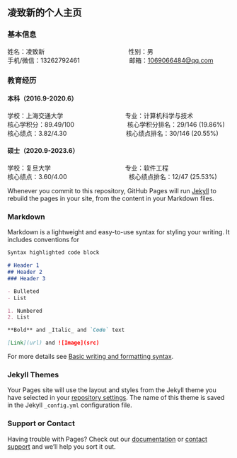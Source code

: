 ## 凌致新的个人主页

### 基本信息
姓名：凌致新　　　　　　　　　　　　　&nbsp; 性别：男  <br />
手机/微信：13262792461　　　　　　　　邮箱：1069066484@qq.com

### 教育经历
#### 本科（2016.9-2020.6）
学校：上海交通大学　　　　　　　　　　专业：计算机科学与技术 <br />
核心学积分：89.49/100　　　　　&nbsp; 　　　核心学积分排名：29/146 (19.86%) <br />
核心绩点：3.82/4.30　　　　　　　　&nbsp; 　核心绩点排名：30/146 (20.55%) <br />
#### 硕士（2020.9-2023.6）
学校：复旦大学　　　　　　　　　　　　专业：软件工程 <br />
核心绩点：3.60/4.00　　　　　　　　　　核心绩点排名：12/47 (25.53%)	 <br />
    

Whenever you commit to this repository, GitHub Pages will run [Jekyll](https://jekyllrb.com/) to rebuild the pages in your site, from the content in your Markdown files.

### Markdown

Markdown is a lightweight and easy-to-use syntax for styling your writing. It includes conventions for

```markdown
Syntax highlighted code block

# Header 1
## Header 2
### Header 3

- Bulleted
- List

1. Numbered
2. List

**Bold** and _Italic_ and `Code` text

[Link](url) and ![Image](src)
```

For more details see [Basic writing and formatting syntax](https://docs.github.com/en/github/writing-on-github/getting-started-with-writing-and-formatting-on-github/basic-writing-and-formatting-syntax).

### Jekyll Themes

Your Pages site will use the layout and styles from the Jekyll theme you have selected in your [repository settings](https://github.com/1069066484/1069066484.github.io/settings/pages). The name of this theme is saved in the Jekyll `_config.yml` configuration file.

### Support or Contact

Having trouble with Pages? Check out our [documentation](https://docs.github.com/categories/github-pages-basics/) or [contact support](https://support.github.com/contact) and we’ll help you sort it out.
